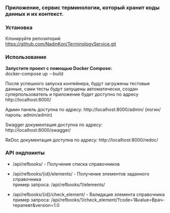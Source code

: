 ### Приложение, сервис терминологии, который хранит коды данных и их контекст.

### Установка
Клонируйте репозиторий https://github.com/NadinKon/TerminologyService.git

### Использование
**Запустите проект с помощью Docker Compose:** <br>
docker-compose up --build

После успешного запуска контейнера, будут загружены тестовые данные, сами тесты будут запущены автоматически, создан суперпользователь и приложение будет доступно по адресу http://localhost:8000/

Админ панель доступна по адресу: http://localhost:8000/admin/ (логин/пароль: admin/admin)

Swagger документация доступна по адресу: http://localhost:8000/swagger/

ReDoc документация доступна по адресу: http://localhost:8000/redoc/

### API эндпоинты

- /api/refbooks/ - Получение списка справочников

- /api/refbooks/{id}/elements/ - Получение элементов заданного справочника <br>
пример запроса: /api/refbooks/1/elements/

- /api/refbooks/{id}/check_element/ - Валидация элемента справочника <br>
пример запроса: /api/refbooks/1/check_element/?code=1&value=Врач-терапевт&version=1.0
